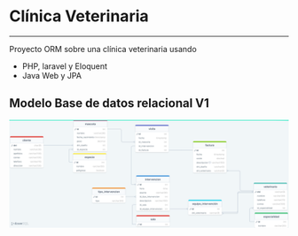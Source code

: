 # Clínica Veterinaria
---

Proyecto ORM sobre una clínica veterinaria usando

- PHP, laravel y Eloquent
- Java Web y JPA

## Modelo Base de datos relacional V1

<img src="imagenes/modelo-relacional-v1.png" alt="Modelo relacional sobre la clínica veterinaria">
